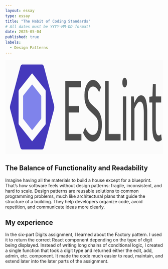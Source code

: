 ```yaml
---
layout: essay
type: essay
title: "The Habit of Coding Standards"
# All dates must be YYYY-MM-DD format!
date: 2025-05-04
published: true
labels:
  - Design Patterns
---
```


<img width="640" height="300" class="rounded float-start pe-4" src="../img/eslint_image.png">

## The Balance of Functionality and Readability 
Imagine having all the materials to build a house except for a blueprint. That’s how software feels without design patterns: fragile, inconsistent, and hard to scale. Design patterns are reusable solutions to common programming problems, much like architectural plans that guide the structure of a building. They help developers organize code, avoid repetition, and communicate ideas more clearly.

## My experience
In the six-part Digits assignment, I learned about the Factory pattern. I used it to return the correct React component depending on the type of digit being displayed. Instead of writing long chains of conditional logic, I created a single function that took a digit type and returned either the edit, add, admin, etc. component. It made the code much easier to read, maintain, and extend later into the later parts of the assignment.
